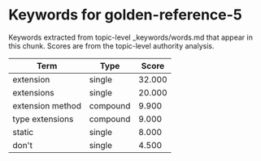 # Keywords for golden-reference-5

Keywords extracted from topic-level _keywords/words.md that appear in this chunk.
Scores are from the topic-level authority analysis.

| Term | Type | Score |
|------|------|-------|
| extension | single | 32.000 |
| extensions | single | 20.000 |
| extension method | compound | 9.900 |
| type extensions | compound | 9.000 |
| static | single | 8.000 |
| don't | single | 4.500 |
